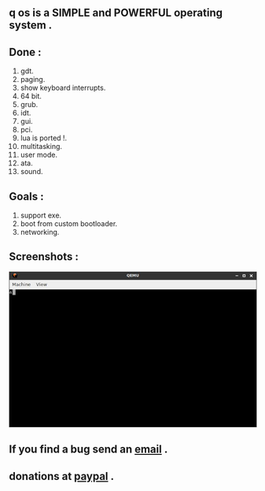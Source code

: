 ## q os is a SIMPLE and POWERFUL operating system .<br>
## Done :<br>
1. gdt.<br>
2. paging.<br>
3. show keyboard interrupts.<br>
4. 64 bit.<br>
5. grub.<br>
6. idt.<br>
7. gui.<br>
7. pci.<br>
8. lua is ported !.<br>
9. multitasking.<br>
10. user mode.<br>
11. ata.<br>
12. sound.<br>
## Goals :<br>
1. support exe.<br>
2. boot from custom bootloader.<br>
3. networking.<br>
## Screenshots :<br>
![ERROR](https://raw.githubusercontent.com/li7r/os/master/a.jpg)<br>
## If you find a bug send an <a href="mailto:u5u5@protonmail.com">email</a> .<br>
## donations at <a href="https://paypal.me/b5d">paypal</a> .<br>
